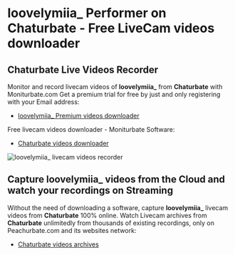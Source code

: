 # loovelymiia_ Performer on Chaturbate - Free LiveCam videos downloader

## Chaturbate Live Videos Recorder

Monitor and record livecam videos of **loovelymiia_** from **Chaturbate** with Moniturbate.com
Get a premium trial for free by just and only registering with your Email address:
* [loovelymiia_ Premium videos downloader](https://moniturbate.com/request-demo-licence-key.html)

Free livecam videos downloader - Moniturbate Software:
* [Chaturbate videos downloader](https://moniturbate.com/moniturbate-download-software.html)

![loovelymiia_ livecam videos recorder](https://peachurnet.com/templates/moniturbate-software.png)


## Capture loovelymiia_ videos from the Cloud and watch your recordings on Streaming

Without the need of downloading a software, capture **loovelymiia_** livecam videos from **Chaturbate** 100% online.
Watch Livecam archives from **Chaturbate** unlimitedly from thousands of existing recordings, only on Peachurbate.com and its websites network:
* [Chaturbate videos archives](https://peachurnet.com/)